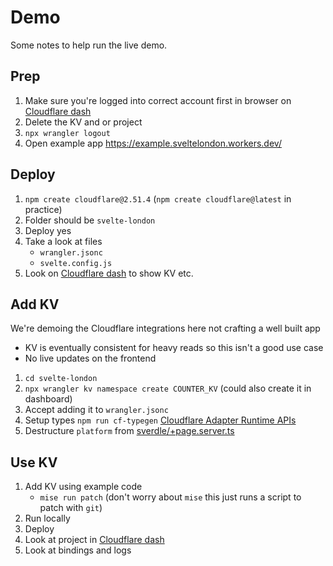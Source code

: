 # Demo

Some notes to help run the live demo.

## Prep

1. Make sure you're logged into correct account first in browser on [Cloudflare dash](https://dash.cloudflare.com/)
2. Delete the KV and or project
3. `npx wrangler logout`
4. Open example app https://example.sveltelondon.workers.dev/

## Deploy

1. `npm create cloudflare@2.51.4` (`npm create cloudflare@latest` in practice)
2. Folder should be `svelte-london`
3. Deploy yes
4. Take a look at files
    - `wrangler.jsonc`
    - `svelte.config.js`
5. Look on [Cloudflare dash](https://dash.cloudflare.com/) to show KV etc. 

## Add KV

We're demoing the Cloudflare integrations here not crafting a well built app

- KV is eventually consistent for heavy reads so this isn't a good use case
- No live updates on the frontend

1. `cd svelte-london`
2. `npx wrangler kv namespace create COUNTER_KV` (could also create it in dashboard)
3. Accept adding it to `wrangler.jsonc`
4. Setup types
   `npm run cf-typegen`
   [Cloudflare Adapter Runtime APIs](https://svelte.dev/docs/kit/adapter-cloudflare#Runtime-APIs)
5. Destructure `platform` from [sverdle/+page.server.ts](svelte-london/src/routes/sverdle/+page.server.ts)

## Use KV

1. Add KV using example code
    - `mise run patch` (don't worry about `mise` this just runs a script to patch with `git`)
2. Run locally
3. Deploy
4. Look at project in [Cloudflare dash](https://dash.cloudflare.com/)
5. Look at bindings and logs
